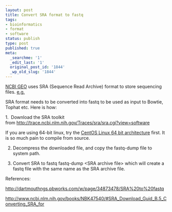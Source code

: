 ```yaml
---
layout: post
title: Convert SRA format to fastq
tags:
- bioinformatics
- format
- software
status: publish
type: post
published: true
meta:
  _searchme: '1'
  _edit_last: '1'
  original_post_id: '1844'
  _wp_old_slug: '1844'
---
```

<a href="http://www.ncbi.nlm.nih.gov/geo/" target="_blank">NCBI GEO</a> uses SRA (Sequence Read Archive) format to store sequencing files. <a href="http://www.ncbi.nlm.nih.gov/geo/query/acc.cgi?acc=GSM621123" target="_blank">e.g. </a>

SRA format needs to be converted into fastq to be used as input to Bowtie, Tophat etc. Here is how:

1.  Download the SRA toolkit from <a href="http://trace.ncbi.nlm.nih.gov/Traces/sra/sra.cgi?view=software" target="_blank">http://trace.ncbi.nlm.nih.gov/Traces/sra/sra.cgi?view=software</a>

If you are using 64-bit linux, try the <a href="http://trace.ncbi.nlm.nih.gov/Traces/sra/static/sratoolkit.2.1.4-centos_linux64.tar.gz">CentOS Linux 64 bit architecture</a> first. It is so much pain to compile from source.

2. Decompress the downloaded file, and copy the fastq-dump file to system path.

3. Convert SRA to fastq
fastq-dump &lt;SRA archive file&gt;
which will create a fastq file with the same name as the SRA archive file.

References:

<a href="http://dartmouthngs.pbworks.com/w/page/34873478/SRA%20to%20fastq" target="_blank">http://dartmouthngs.pbworks.com/w/page/34873478/SRA%20to%20fastq</a>

<a href="http://www.ncbi.nlm.nih.gov/books/NBK47540/#SRA_Download_Guid_B.5_Converting_SRA_for" target="_blank">http://www.ncbi.nlm.nih.gov/books/NBK47540/#SRA_Download_Guid_B.5_Converting_SRA_for</a>